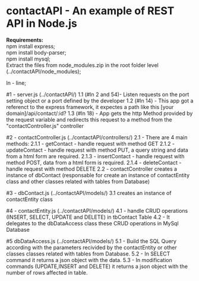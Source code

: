 ﻿# contactAPI - An example of REST API in Node.js
<b> Requirements:</b><br>
npm install express; <br>
npm install body-parser;<br>
npm install mysql;<br>
Extract the files from node_modules.zip in the root folder level (../contactAPI/node_modules);<br>

ln - line;

#1 - server.js (../contactAPI/)
1.1 (#ln 2 and 54)- Listen requests on the port setting object or a port defined by the developer 
1.2 (#ln 14) - This app got a referenct to the express framework, it expectes a path like this [your domain]/api/contact/:id?
1.3 (#ln 18) - App gets the http Method provided by the request variable and redirects this request to a method from the  "contactController.js" controller

#2 - contactController.js (../contactAPI/controllers/)
2.1 - There are 4 main methods:
	2.1.1 - getContact - handle request with method GET 
	2.1.2 - updateContact - handle request with method PUT, a query string and data from a html form are required.
	2.1.3 - insertContact - handle request with method POST, data from a html form is required.
	2.1.4 - deleteContact - handle request with method DELETE
2.2 - contactController creates a instance of dbContact (responsable for create an instance of contactEntity class and other classes related with tables from Database)

#3 - dbContact.js (../contactAPI/models/)
3.1 creates an instance of contactEntity class 
	
#4 - contactEntity.js (../contactAPI/models/)
4.1 - handle CRUD operations (INSERT, SELECT, UPDATE and DELETE) in tbContact Table
4.2 - It delegates to the dbDataAccess class these CRUD operations in MySql Database

#5 dbDataAccess.js (../contactAPI/models/)
5.1 - Build the SQL Query according  with the parameters recivided by the contactEntity or other classes classes related with tables from Database.
5.2 - In SELECT command it returns a json object with the data.
5.3 - In modification commands (UPDATE,INSERT and DELETE) it returns a json object with the number of rows affected in table.

